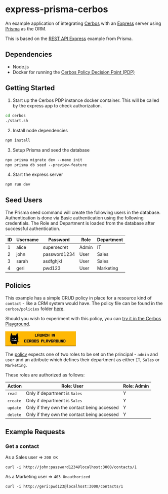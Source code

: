 # express-prisma-cerbos

An example application of integrating [Cerbos](https://cerbos.dev) with an [Express](https://expressjs.com/) server using [Prisma](https://prisma.io/) as the ORM.

This is based on the [REST API Express](https://github.com/prisma/prisma-examples/tree/latest/typescript/rest-express) example from Prisma.

## Dependencies

- Node.js
- Docker for running the [Cerbos Policy Decision Point (PDP)](https://docs.cerbos.dev/cerbos/installation/container.html)

## Getting Started

1. Start up the Cerbos PDP instance docker container. This will be called by the express app to check authorization.

```bash
cd cerbos
./start.sh
```

2. Install node dependencies

```bash
npm install
```

3. Setup Prisma and seed the database

```
npx prisma migrate dev --name init
npx prisma db seed --preview-feature
```

4. Start the express server

```bash
npm run dev
```

## Seed Users

The Prisma seed command will create the following users in the database. Authentication is done via Basic authentication using the following credentials. The Role and Department is loaded from the database after successful authentication.

| ID  | Username | Password     | Role  | Department |
| --- | -------- | ------------ | ----- | ---------- |
| 1   | alice    | supersecret  | Admin | IT         |
| 2   | john     | password1234 | User  | Sales      |
| 3   | sarah    | asdfghjkl    | User  | Sales      |
| 4   | geri     | pwd123       | User  | Marketing  |

## Policies

This example has a simple CRUD policy in place for a resource kind of `contact` - like a CRM system would have. The policy file can be found in the `cerbos/policies` folder [here](https://github.com/cerbos/express-prisma-cerbos/blob/main/cerbos/policies/contact.yaml).

Should you wish to experiment with this policy, you can <a href="https://play.cerbos.dev/p/ygW612cc9c9xXOsOZjI40ovY2LZvXf43" target="_blank">try it in the Cerbos Playground</a>.

<a href="https://play.cerbos.dev/p/ygW612cc9c9xXOsOZjI40ovY2LZvXf43" target="_blank"><img src="docs/launch.jpg" height="48" /></a>

The [policy](./cerbos/policies/contact.yaml) expects one of two roles to be set on the principal - `admin` and `user` and an attribute which defines their department as either `IT`, `Sales` or `Marketing`.

These roles are authorized as follows:

| Action   | Role: User                                  | Role: Admin |
| -------- | ------------------------------------------- | ----------- |
| `read`   | Only if department is `Sales`               | Y           |
| `create` | Only if department is `Sales`               | Y           |
| `update` | Only if they own the contact being accessed | Y           |
| `delete` | Only if they own the contact being accessed | Y           |

## Example Requests

### Get a contact

As a Sales user => `200 OK`

```
curl -i http://john:password1234@localhost:3000/contacts/1
```

As a Marketing user => `403 Unauthorized`

```
curl -i http://geri:pwd123@localhost:3000/contacts/1
```
